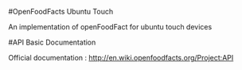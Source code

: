 #OpenFoodFacts Ubuntu Touch

An implementation of openFoodFact for ubuntu touch devices


#API Basic Documentation

Official documentation : http://en.wiki.openfoodfacts.org/Project:API

